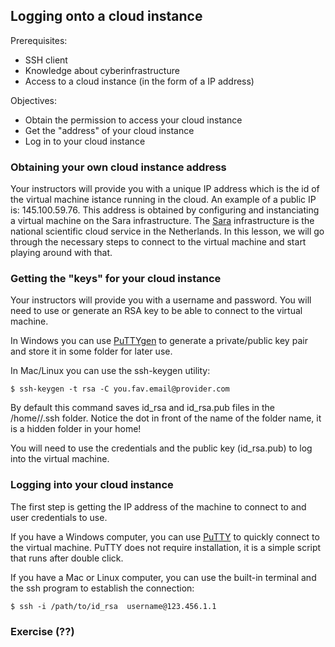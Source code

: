 ## Logging onto a cloud instance

Prerequisites:
* SSH client
* Knowledge about cyberinfrastructure
* Access to a cloud instance (in the form of a IP address)

Objectives:
*  Obtain the permission to access your cloud instance
*  Get the "address" of your cloud instance
*  Log in to your cloud instance

### Obtaining your own cloud instance address
Your instructors will provide you with a unique IP address which is the id of the virtual machine istance running in the cloud. An example of a public IP is: 145.100.59.76. This address is obtained by configuring and instanciating a virtual machine on the Sara infrastructure. The [Sara](https://surfsara.nl/) infrastructure is the national scientific cloud service in the Netherlands. In this lesson, we will go through the necessary steps to connect to the virtual machine and start playing around with that.

### Getting the "keys" for your cloud instance
Your instructors will provide you with a username and password. You will need to use or generate an RSA key to be able to connect to the virtual machine.

In Windows you can use [PuTTYgen](http://the.earth.li/~sgtatham/putty/latest/x86/puttygen.exe) to generate a private/public key pair and store it in some folder for later use.

In Mac/Linux you can use the ssh-keygen utility:

`$ ssh-keygen -t rsa -C you.fav.email@provider.com`

By default this command saves id_rsa and id_rsa.pub files in the /home/<user>/.ssh folder. Notice the dot in front of the name of the folder name, it is a hidden folder in your home!

You will need to use the credentials and the public key (id_rsa.pub) to log into the virtual machine.

### Logging into your cloud instance
The first step is getting the IP address of the machine to connect to and user credentials to use.

If you have a Windows computer, you can use [PuTTY](http://the.earth.li/~sgtatham/putty/latest/x86/putty.exe) to quickly connect to the virtual machine. PuTTY does not require installation, it is a simple script that runs after double click.

If you have a Mac or Linux computer, you can use the built-in terminal and the ssh program to establish the connection:

`$ ssh -i /path/to/id_rsa  username@123.456.1.1`

### Exercise (??)
